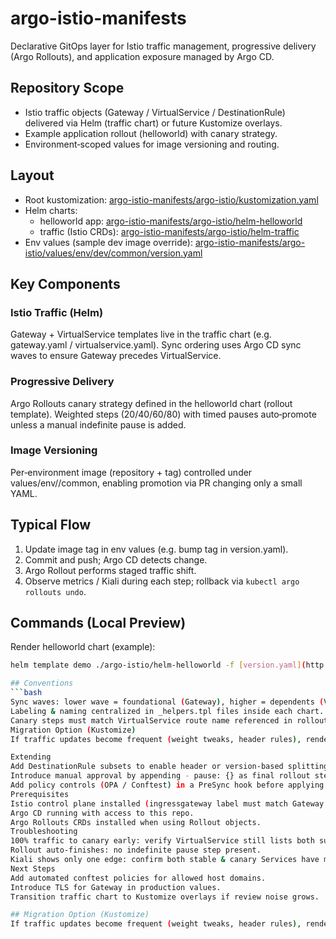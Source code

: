 # argo-istio-manifests

Declarative GitOps layer for Istio traffic management, progressive delivery (Argo Rollouts), and application exposure managed by Argo CD.

## Repository Scope
- Istio traffic objects (Gateway / VirtualService / DestinationRule) delivered via Helm (traffic chart) or future Kustomize overlays.
- Example application rollout (helloworld) with canary strategy.
- Environment‑scoped values for image versioning and routing.

## Layout
- Root kustomization: [argo-istio-manifests/argo-istio/kustomization.yaml](argo-istio-manifests/argo-istio/kustomization.yaml)
- Helm charts:
  - helloworld app: [argo-istio-manifests/argo-istio/helm-helloworld](argo-istio-manifests/argo-istio/helm-helloworld)
  - traffic (Istio CRDs): [argo-istio-manifests/argo-istio/helm-traffic](argo-istio-manifests/argo-istio/helm-traffic)
- Env values (sample dev image override): [argo-istio-manifests/argo-istio/values/env/dev/common/version.yaml](argo-istio-manifests/argo-istio/values/env/dev/common/version.yaml)

## Key Components
### Istio Traffic (Helm)
Gateway + VirtualService templates live in the traffic chart (e.g. gateway.yaml / virtualservice.yaml). Sync ordering uses Argo CD sync waves to ensure Gateway precedes VirtualService.

### Progressive Delivery
Argo Rollouts canary strategy defined in the helloworld chart (rollout template). Weighted steps (20/40/60/80) with timed pauses auto‑promote unless a manual indefinite pause is added.

### Image Versioning
Per‑environment image (repository + tag) controlled under values/env/<env>/common, enabling promotion via PR changing only a small YAML.

## Typical Flow
1. Update image tag in env values (e.g. bump tag in version.yaml).
2. Commit and push; Argo CD detects change.
3. Argo Rollout performs staged traffic shift.
4. Observe metrics / Kiali during each step; rollback via `kubectl argo rollouts undo`.

## Commands (Local Preview)
Render helloworld chart (example):
```sh
helm template demo ./argo-istio/helm-helloworld -f [version.yaml](http://_vscodecontentref_/0)

## Conventions
```bash
Sync waves: lower wave = foundational (Gateway), higher = dependents (VirtualService, Rollout).
Labeling & naming centralized in _helpers.tpl files inside each chart.
Canary steps must match VirtualService route name referenced in rollout trafficRouting.
Migration Option (Kustomize)
If traffic updates become frequent (weight tweaks, header rules), render current Helm traffic manifests once and move to a Kustomize base + environment overlays for clearer diffs.

Extending
Add DestinationRule subsets to enable header or version-based splitting.
Introduce manual approval by appending - pause: {} as final rollout step.
Add policy controls (OPA / Conftest) in a PreSync hook before applying traffic changes.
Prerequisites
Istio control plane installed (ingressgateway label must match Gateway selector).
Argo CD running with access to this repo.
Argo Rollouts CRDs installed when using Rollout objects.
Troubleshooting
100% traffic to canary early: verify VirtualService still lists both subsets with intended weights.
Rollout auto‑finishes: no indefinite pause step present.
Kiali shows only one edge: confirm both stable & canary Services have matching selectors and pods.
Next Steps
Add automated conftest policies for allowed host domains.
Introduce TLS for Gateway in production values.
Transition traffic chart to Kustomize overlays if review noise grows.

## Migration Option (Kustomize)
If traffic updates become frequent (weight tweaks, header rules), render current Helm traffic manifests once and move to a Kustomize base + environment overlays for clearer diffs.
